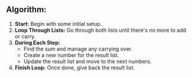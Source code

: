 ## Algorithm:

1. **Start:** Begin with some initial setup.
2. **Loop Through Lists:** Go through both lists until there's no more to add or carry.
3. **During Each Step:**
   - Find the sum and manage any carrying over.
   - Create a new number for the result list.
   - Update the result list and move to the next numbers.
4. **Finish Loop:** Once done, give back the result list.

